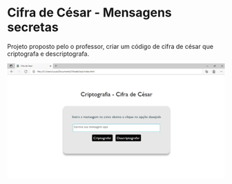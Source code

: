 # Cifra de César - Mensagens secretas
Projeto proposto pelo o professor, criar um código de cifra de césar que criptografa e descriptografa. 

<img src="home-cifraa.png" alt="página">

